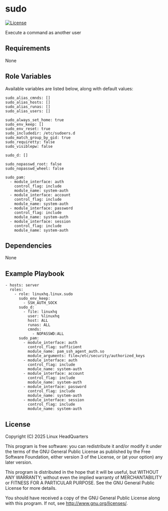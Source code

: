 # sudo

[![License](https://img.shields.io/badge/license-GPLv3-lightgreen)](https://www.gnu.org/licenses/gpl-3.0.en.html#license-text)

Execute a command as another user

## Requirements

None

## Role Variables

Available variables are listed below, along with default values:

    sudo_alias_cmnds: []
    sudo_alias_hosts: []
    sudo_alias_runas: []
    sudo_alias_users: []

    sudo_always_set_home: true
    sudo_env_keep: []
    sudo_env_reset: true
    sudo_includedir: /etc/sudoers.d
    sudo_match_group_by_gid: true
    sudo_requiretty: false
    sudo_visiblepw: false

    sudo_d: []

    sudo_nopasswd_root: false
    sudo_nopasswd_wheel: false

    sudo_pam:
      - module_interface: auth
        control_flag: include
        module_name: system-auth
      - module_interface: account
        control_flag: include
        module_name: system-auth
      - module_interface: password
        control_flag: include
        module_name: system-auth
      - module_interface: session
        control_flag: include
        module_name: system-auth

## Dependencies

None

## Example Playbook

    - hosts: server
      roles:
        - role: linuxhq.linux.sudo
          sudo_env_keep:
            - SSH_AUTH_SOCK
          sudo_d:
            - file: linuxhq
              user: %linuxhq
              host: ALL
              runas: ALL
              cmnds:
                - NOPASSWD:ALL
          sudo_pam:
            - module_interface: auth
              control_flag: sufficient
              module_name: pam_ssh_agent_auth.so
              module_arguments: file=/etc/security/authorized_keys
            - module_interface: auth
              control_flag: include
              module_name: system-auth
            - module_interface: account
              control_flag: include
              module_name: system-auth
            - module_interface: password
              control_flag: include
              module_name: system-auth
            - module_interface: session
              control_flag: include
              module_name: system-auth

## License

Copyright (C) 2025 Linux HeadQuarters

This program is free software: you can redistribute it and/or modify
it under the terms of the GNU General Public License as published by
the Free Software Foundation, either version 3 of the License, or
(at your option) any later version.

This program is distributed in the hope that it will be useful,
but WITHOUT ANY WARRANTY; without even the implied warranty of
MERCHANTABILITY or FITNESS FOR A PARTICULAR PURPOSE. See the
GNU General Public License for more details.

You should have received a copy of the GNU General Public License
along with this program. If not, see <http://www.gnu.org/licenses/>.
